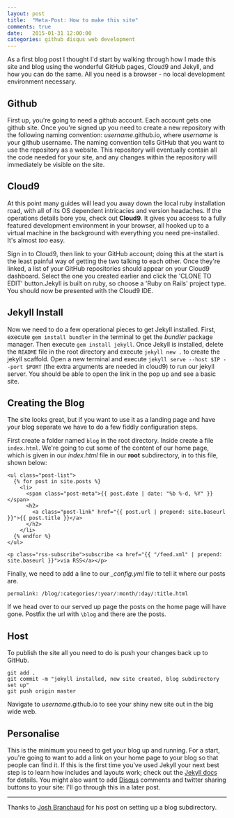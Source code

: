 ```yaml
---
layout: post
title:  "Meta-Post: How to make this site"
comments: true
date:   2015-01-31 12:00:00
categories: github disqus web development
---
```


As a first blog post I thought I'd start by walking through how I made this site and blog using the wonderful GitHub pages, Cloud9 and Jekyll, and how you can do the same. All you need is a browser - no local development environment necessary.

## Github
First up, you're going to need a github account. Each account gets one github site. Once you're signed up you need to create a new repository with the following naming convention: *username*.github.io, where *username* is your github username. The naming convention tells GitHub that you want to use the repository as a website. This repository will eventually contain all the code needed for your site, and any changes within the repository will immediately be visible on the site.

## Cloud9
At this point many guides will lead you away down the local ruby installation road, with all of its OS dependent intricacies and version headaches. If the operations details bore you, check out **Cloud9**. It gives you access to a fully featured development environment in your browser, all hooked up to a virtual machine in the background with everything you need pre-installed. It's almost *too* easy.

Sign in to Cloud9, then link to your GitHub account; doing this at the start is the least painful way of getting the two talking to each other. Once they're linked, a list of your GitHub repositories should appear on your Cloud9 dashboard. Select the one you created earlier and click the 'CLONE TO EDIT' button.Jekyll is built on ruby, so choose a 'Ruby on Rails' project type. You should now be presented with the Cloud9 IDE.

## Jekyll Install
Now we need to do a few operational pieces to get Jekyll installed. First, execute `gem install bundler` in the terminal to get the *bundler* package manager. Then execute `gem install jekyll`. Once Jekyll is installed, delete the `README` file in the root directory and execute `jekyll new .` to create the jekyll scaffold. Open a new terminal and execute `jekyll serve --host $IP --port $PORT` (the extra arguments are needed in cloud9) to run our jekyll server. You should be able to open the link in the pop up and see a basic site.

## Creating the Blog
The site looks great, but if you want to use it as a landing page and have your blog separate we have to do a few fiddly configuration steps.

First create a folder named `blog` in the root directory. Inside create a file `index.html`. We're going to cut some of the content of our home page, which is given in our *index.html* file in our **root** subdirectory, in to this file, shown below:

    <ul class="post-list">
      {% for post in site.posts %}
        <li>
          <span class="post-meta">{{ post.date | date: "%b %-d, %Y" }}</span>
          <h2>
            <a class="post-link" href="{{ post.url | prepend: site.baseurl }}">{{ post.title }}</a>
          </h2>
        </li>
      {% endfor %}
    </ul>
    
    <p class="rss-subscribe">subscribe <a href="{{ "/feed.xml" | prepend: site.baseurl }}">via RSS</a></p>

Finally, we need to add a line to our *_config.yml* file to tell it where our posts are.


    permalink: /blog/:categories/:year/:month/:day/:title.html


If we head over to our served up page the posts on the home page will have gone. Postfix the url with `\blog` and there are the posts. 

## Host
To publish the site all you need to do is push your changes back up to GitHub. 

    git add .
    git commit -m "jekyll installed, new site created, blog subdirectory set up"
    git push origin master


Navigate to *username*.github.io to see your shiny new site out in the big wide web.

## Personalise
This is the minimum you need to get your blog up and running. For a start, you're going to want to add a link on your home page to your blog so that people can find it. If this is the first time you've used Jekyll your next best step is to learn how includes and layouts work; check out the [Jekyll docs](http://jekyllrb.com/docs/structure/) for details. You might also want to add [Disqus](https://disqus.com/) comments and twitter sharing buttons to your site: I'll go through this in a later post. 

---

Thanks to [Josh Branchaud](http://joshbranchaud.com/blog/2013/03/02/Running-Your-Jekyll-Blog-from-a-Subdirectory.html) for his post on setting up a blog subdirectory.
